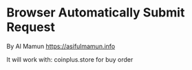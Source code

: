 # Browser Automatically Submit Request
By
Al Mamun
https://asifulmamun.info


It will work with: coinplus.store for buy order